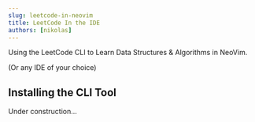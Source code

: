 ```yaml
---
slug: leetcode-in-neovim
title: LeetCode In the IDE
authors: [nikolas]
---
```


Using the LeetCode CLI to Learn Data Structures & Algorithms in NeoVim.

(Or any IDE of your choice)

<!-- truncate -->

## Installing the CLI Tool

Under construction...

